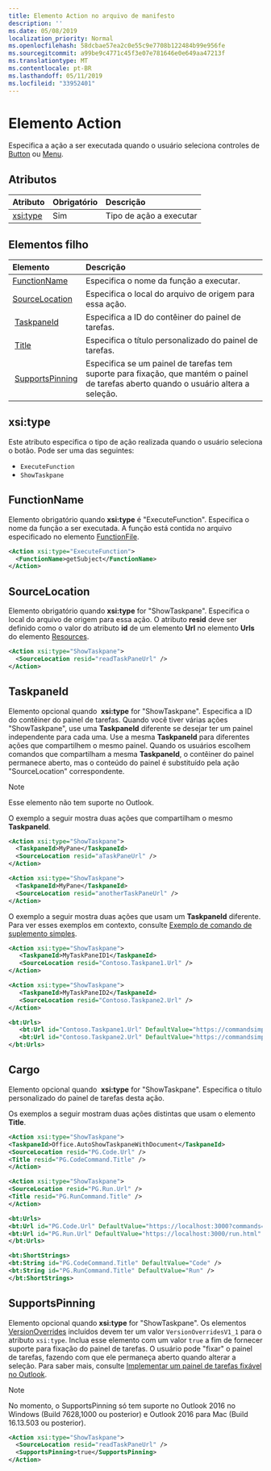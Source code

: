 ```yaml
---
title: Elemento Action no arquivo de manifesto
description: ''
ms.date: 05/08/2019
localization_priority: Normal
ms.openlocfilehash: 58dcbae57ea2c0e55c9e7708b122484b99e956fe
ms.sourcegitcommit: a99be9c4771c45f3e07e781646e0e649aa47213f
ms.translationtype: MT
ms.contentlocale: pt-BR
ms.lasthandoff: 05/11/2019
ms.locfileid: "33952401"
---
```

# <a name="action-element"></a>Elemento Action

Especifica a ação a ser executada quando o usuário seleciona controles de [Button](control.md#button-control) ou [Menu](control.md#menu-dropdown-button-controls).

## <a name="attributes"></a>Atributos

|  Atributo  |  Obrigatório  |  Descrição  |
|:-----|:-----|:-----|
|  [xsi:type](#xsitype)  |  Sim  | Tipo de ação a executar|

## <a name="child-elements"></a>Elementos filho

|  Elemento |  Descrição  |
|:-----|:-----|
|  [FunctionName](#functionname) |    Especifica o nome da função a executar. |
|  [SourceLocation](#sourcelocation) |    Especifica o local do arquivo de origem para essa ação. |
|  [TaskpaneId](#taskpaneid) | Especifica a ID do contêiner do painel de tarefas.|
|  [Title](#title) | Especifica o título personalizado do painel de tarefas.|
|  [SupportsPinning](#supportspinning) | Especifica se um painel de tarefas tem suporte para fixação, que mantém o painel de tarefas aberto quando o usuário altera a seleção.|
  

## <a name="xsitype"></a>xsi:type

Este atributo especifica o tipo de ação realizada quando o usuário seleciona o botão. Pode ser uma das seguintes:

- `ExecuteFunction`
- `ShowTaskpane`

## <a name="functionname"></a>FunctionName

Elemento obrigatório quando **xsi:type** é "ExecuteFunction". Especifica o nome da função a ser executada. A função está contida no arquivo especificado no elemento [FunctionFile](functionfile.md).

```xml
<Action xsi:type="ExecuteFunction">
  <FunctionName>getSubject</FunctionName>
</Action>
```

## <a name="sourcelocation"></a>SourceLocation

Elemento obrigatório quando **xsi:type** for "ShowTaskpane". Especifica o local do arquivo de origem para essa ação. O atributo **resid** deve ser definido como o valor do atributo **id** de um elemento **Url** no elemento **Urls** do elemento [Resources](resources.md).

```xml
<Action xsi:type="ShowTaskpane">
  <SourceLocation resid="readTaskPaneUrl" />
</Action>
```  

## <a name="taskpaneid"></a>TaskpaneId

Elemento opcional quando  **xsi:type** for "ShowTaskpane". Especifica a ID do contêiner do painel de tarefas. Quando você tiver várias ações "ShowTaskpane", use uma **TaskpaneId** diferente se desejar ter um painel independente para cada uma. Use a mesma **TaskpaneId** para diferentes ações que compartilhem o mesmo painel. Quando os usuários escolhem comandos que compartilham a mesma **TaskpaneId**, o contêiner do painel permanece aberto, mas o conteúdo do painel é substituído pela ação "SourceLocation" correspondente.

> [!NOTE]
> Esse elemento não tem suporte no Outlook.

O exemplo a seguir mostra duas ações que compartilham o mesmo **TaskpaneId**.

```xml
<Action xsi:type="ShowTaskpane">
  <TaskpaneId>MyPane</TaskpaneId>
  <SourceLocation resid="aTaskPaneUrl" />
</Action>

<Action xsi:type="ShowTaskpane">
  <TaskpaneId>MyPane</TaskpaneId>
  <SourceLocation resid="anotherTaskPaneUrl" />
</Action>
```  

O exemplo a seguir mostra duas ações que usam um **TaskpaneId** diferente. Para ver esses exemplos em contexto, consulte [Exemplo de comando de suplemento simples](https://github.com/OfficeDev/Office-Add-in-Commands-Samples/blob/master/Simple/Manifest/SimpleAddin.xml).

```xml
<Action xsi:type="ShowTaskpane">
   <TaskpaneId>MyTaskPaneID1</TaskpaneId>
   <SourceLocation resid="Contoso.Taskpane1.Url" />
</Action>

<Action xsi:type="ShowTaskpane">
   <TaskpaneId>MyTaskPaneID2</TaskpaneId>
   <SourceLocation resid="Contoso.Taskpane2.Url" />
</Action>
```  

```xml
<bt:Urls>
   <bt:Url id="Contoso.Taskpane1.Url" DefaultValue="https://commandsimple.azurewebsites.net/Taskpane.html" />
   <bt:Url id="Contoso.Taskpane2.Url" DefaultValue="https://commandsimple.azurewebsites.net/Taskpane2.html" />
</bt:Urls>
```  

## <a name="title"></a>Cargo

Elemento opcional quando  **xsi:type** for "ShowTaskpane". Especifica o título personalizado do painel de tarefas desta ação.

Os exemplos a seguir mostram duas ações distintas que usam o elemento **Title**.

```xml
<Action xsi:type="ShowTaskpane">
<TaskpaneId>Office.AutoShowTaskpaneWithDocument</TaskpaneId>
<SourceLocation resid="PG.Code.Url" />
<Title resid="PG.CodeCommand.Title" />
</Action>
```

```xml
<Action xsi:type="ShowTaskpane">
<SourceLocation resid="PG.Run.Url" />
<Title resid="PG.RunCommand.Title" />
</Action>
```

```xml
<bt:Urls>
<bt:Url id="PG.Code.Url" DefaultValue="https://localhost:3000?commands=1" />
<bt:Url id="PG.Run.Url" DefaultValue="https://localhost:3000/run.html" />
</bt:Urls>
```

```xml
<bt:ShortStrings>
<bt:String id="PG.CodeCommand.Title" DefaultValue="Code" />
<bt:String id="PG.RunCommand.Title" DefaultValue="Run" />
</bt:ShortStrings>
```

## <a name="supportspinning"></a>SupportsPinning

Elemento opcional quando **xsi:type** for "ShowTaskpane". Os elementos [VersionOverrides](versionoverrides.md) incluídos devem ter um valor `VersionOverridesV1_1` para o atributo `xsi:type`. Inclua esse elemento com um valor `true` a fim de fornecer suporte para fixação do painel de tarefas. O usuário pode "fixar" o painel de tarefas, fazendo com que ele permaneça aberto quando alterar a seleção. Para saber mais, consulte [Implementar um painel de tarefas fixável no Outlook](/outlook/add-ins/pinnable-taskpane).

> [!NOTE]
> No momento, o SupportsPinning só tem suporte no Outlook 2016 no Windows (Build 7628,1000 ou posterior) e Outlook 2016 para Mac (Build 16.13.503 ou posterior).

```xml
<Action xsi:type="ShowTaskpane">
  <SourceLocation resid="readTaskPaneUrl" />
  <SupportsPinning>true</SupportsPinning>
</Action>
```
